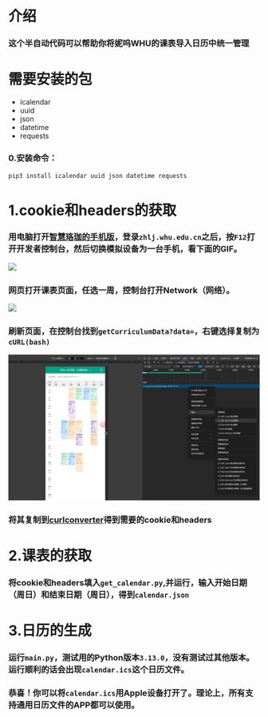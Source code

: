# 介绍
### 这个半自动代码可以帮助你将妮呜WHU的课表导入日历中统一管理

# 需要安装的包
+ icalendar
+ uuid
+ json
+ datetime
+ requests

### 0.安装命令：
```
pip3 install icalendar uuid json datetime requests
```
# 1.cookie和headers的获取
### 用电脑打开[智慧珞珈的手机版](https://zhlj.whu.edu.cn/mobile/curriculum)，登录`zhlj.whu.edu.cn`之后，按`F12`打开开发者控制台，然后切换模拟设备为一台手机，看下面的GIF。
![](https://raw.githubusercontent.com/stephen-zeng/WHU_Class/master/guidance/1.gif)

### 网页打开课表页面，任选一周，控制台打开Network（网络）。
![](https://raw.githubusercontent.com/stephen-zeng/WHU_Class/master/guidance/2.gif)

### 刷新页面，在控制台找到`getCurriculumData?data=`，右键选择复制为`cURL(bash)`
![alt text](guidance/image.png)

### 将其复制到[curlconverter](https://curlconverter.com/python/)得到需要的cookie和headers

# 2.课表的获取
### 将cookie和headers填入`get_calendar.py`,并运行，输入开始日期（周日）和结束日期（周日），得到`calendar.json`

### 

# 3.日历的生成
### 运行`main.py`，测试用的Python版本`3.13.0`，没有测试过其他版本。运行顺利的话会出现`calendar.ics`这个日历文件。
### 恭喜！你可以将`calendar.ics`用Apple设备打开了。理论上，所有支持通用日历文件的APP都可以使用。